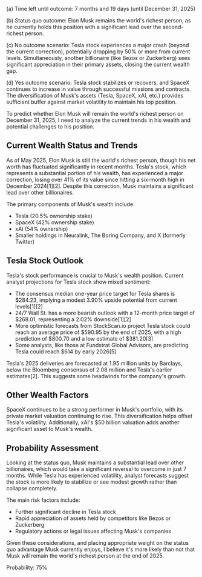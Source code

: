 (a) Time left until outcome: 7 months and 19 days (until December 31, 2025)

(b) Status quo outcome: Elon Musk remains the world's richest person, as he currently holds this position with a significant lead over the second-richest person.

(c) No outcome scenario: Tesla stock experiences a major crash (beyond the current correction), potentially dropping by 50% or more from current levels. Simultaneously, another billionaire (like Bezos or Zuckerberg) sees significant appreciation in their primary assets, closing the current wealth gap.

(d) Yes outcome scenario: Tesla stock stabilizes or recovers, and SpaceX continues to increase in value through successful missions and contracts. The diversification of Musk's assets (Tesla, SpaceX, xAI, etc.) provides sufficient buffer against market volatility to maintain his top position.

To predict whether Elon Musk will remain the world's richest person on December 31, 2025, I need to analyze the current trends in his wealth and potential challenges to his position.

## Current Wealth Status and Trends

As of May 2025, Elon Musk is still the world's richest person, though his net worth has fluctuated significantly in recent months. Tesla's stock, which represents a substantial portion of his wealth, has experienced a major correction, losing over 41% of its value since hitting a six-month high in December 2024[1][2]. Despite this correction, Musk maintains a significant lead over other billionaires.

The primary components of Musk's wealth include:

- Tesla (20.5% ownership stake)
- SpaceX (42% ownership stake)
- xAI (54% ownership)
- Smaller holdings in Neuralink, The Boring Company, and X (formerly Twitter)

## Tesla Stock Outlook

Tesla's stock performance is crucial to Musk's wealth position. Current analyst projections for Tesla stock show mixed sentiment:

- The consensus median one-year price target for Tesla shares is $284.23, implying a modest 3.90% upside potential from current levels[1][2]
- 24/7 Wall St. has a more bearish outlook with a 12-month price target of $268.01, representing a 2.02% downside[1][2]
- More optimistic forecasts from StockScan.io project Tesla stock could reach an average price of $590.95 by the end of 2025, with a high prediction of $800.70 and a low estimate of $381.20[3]
- Some analysts, like those at Fundstrat Global Advisors, are predicting Tesla could reach $614 by early 2026[5]

Tesla's 2025 deliveries are forecasted at 1.95 million units by Barclays, below the Bloomberg consensus of 2.08 million and Tesla's earlier estimates[2]. This suggests some headwinds for the company's growth.

## Other Wealth Factors

SpaceX continues to be a strong performer in Musk's portfolio, with its private market valuation continuing to rise. This diversification helps offset Tesla's volatility. Additionally, xAI's $50 billion valuation adds another significant asset to Musk's wealth.

## Probability Assessment

Looking at the status quo, Musk maintains a substantial lead over other billionaires, which would take a significant reversal to overcome in just 7 months. While Tesla has experienced volatility, analyst forecasts suggest the stock is more likely to stabilize or see modest growth rather than collapse completely.

The main risk factors include:
- Further significant decline in Tesla stock
- Rapid appreciation of assets held by competitors like Bezos or Zuckerberg
- Regulatory actions or legal issues affecting Musk's companies

Given these considerations, and placing appropriate weight on the status quo advantage Musk currently enjoys, I believe it's more likely than not that Musk will remain the world's richest person at the end of 2025.

Probability: 75%